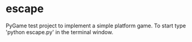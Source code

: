 # escape
PyGame test project to implement a simple platform game.
To start type 'python escape.py' in the terminal window.
